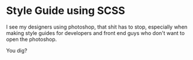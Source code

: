 # Style Guide using SCSS

I see my designers using photoshop, that shit has to stop, especially when making style guides for developers and front end guys who don't want to open the photoshop.

You dig?